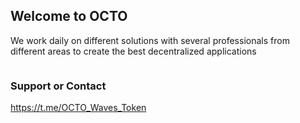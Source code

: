 ## Welcome to OCTO

We work daily on different solutions with several professionals from different areas to create the best decentralized applications

```markdown

```

### Support or Contact

https://t.me/OCTO_Waves_Token
